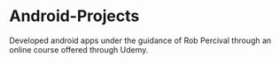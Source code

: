 # Android-Projects
Developed android apps under the guidance of Rob Percival through an online course offered through Udemy.
